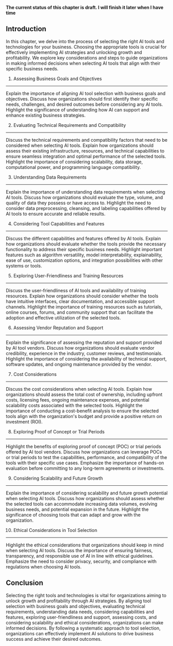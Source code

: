 **The current status of this chapter is draft. I will finish it later when I have time**

Introduction
------------

In this chapter, we delve into the process of selecting the right AI tools and technologies for your business. Choosing the appropriate tools is crucial for effectively implementing AI strategies and unlocking growth and profitability. We explore key considerations and steps to guide organizations in making informed decisions when selecting AI tools that align with their specific business needs.

1. Assessing Business Goals and Objectives
------------------------------------------

Explain the importance of aligning AI tool selection with business goals and objectives. Discuss how organizations should first identify their specific needs, challenges, and desired outcomes before considering any AI tools. Highlight the significance of understanding how AI can support and enhance existing business strategies.

2. Evaluating Technical Requirements and Compatibility
------------------------------------------------------

Discuss the technical requirements and compatibility factors that need to be considered when selecting AI tools. Explain how organizations should assess their existing infrastructure, resources, and technical capabilities to ensure seamless integration and optimal performance of the selected tools. Highlight the importance of considering scalability, data storage, computational power, and programming language compatibility.

3. Understanding Data Requirements
----------------------------------

Explain the importance of understanding data requirements when selecting AI tools. Discuss how organizations should evaluate the type, volume, and quality of data they possess or have access to. Highlight the need to consider data preprocessing, cleansing, and labeling capabilities offered by AI tools to ensure accurate and reliable results.

4. Considering Tool Capabilities and Features
---------------------------------------------

Discuss the different capabilities and features offered by AI tools. Explain how organizations should evaluate whether the tools provide the necessary functionality to address their specific business needs. Highlight important features such as algorithm versatility, model interpretability, explainability, ease of use, customization options, and integration possibilities with other systems or tools.

5. Exploring User-Friendliness and Training Resources
-----------------------------------------------------

Discuss the user-friendliness of AI tools and availability of training resources. Explain how organizations should consider whether the tools have intuitive interfaces, clear documentation, and accessible support channels. Highlight the importance of training resources such as tutorials, online courses, forums, and community support that can facilitate the adoption and effective utilization of the selected tools.

6. Assessing Vendor Reputation and Support
------------------------------------------

Explain the significance of assessing the reputation and support provided by AI tool vendors. Discuss how organizations should evaluate vendor credibility, experience in the industry, customer reviews, and testimonials. Highlight the importance of considering the availability of technical support, software updates, and ongoing maintenance provided by the vendor.

7. Cost Considerations
----------------------

Discuss the cost considerations when selecting AI tools. Explain how organizations should assess the total cost of ownership, including upfront costs, licensing fees, ongoing maintenance expenses, and potential scalability costs associated with the selected tools. Highlight the importance of conducting a cost-benefit analysis to ensure the selected tools align with the organization's budget and provide a positive return on investment (ROI).

8. Exploring Proof of Concept or Trial Periods
----------------------------------------------

Highlight the benefits of exploring proof of concept (POC) or trial periods offered by AI tool vendors. Discuss how organizations can leverage POCs or trial periods to test the capabilities, performance, and compatibility of the tools with their specific use cases. Emphasize the importance of hands-on evaluation before committing to any long-term agreements or investments.

9. Considering Scalability and Future Growth
--------------------------------------------

Explain the importance of considering scalability and future growth potential when selecting AI tools. Discuss how organizations should assess whether the selected tools can accommodate increasing data volumes, evolving business needs, and potential expansion in the future. Highlight the significance of choosing tools that can adapt and grow with the organization.

10. Ethical Considerations in Tool Selection
--------------------------------------------

Highlight the ethical considerations that organizations should keep in mind when selecting AI tools. Discuss the importance of ensuring fairness, transparency, and responsible use of AI in line with ethical guidelines. Emphasize the need to consider privacy, security, and compliance with regulations when choosing AI tools.

Conclusion
----------

Selecting the right tools and technologies is vital for organizations aiming to unlock growth and profitability through AI strategies. By aligning tool selection with business goals and objectives, evaluating technical requirements, understanding data needs, considering capabilities and features, exploring user-friendliness and support, assessing costs, and considering scalability and ethical considerations, organizations can make informed decisions. By following a systematic approach to tool selection, organizations can effectively implement AI solutions to drive business success and achieve their desired outcomes.
